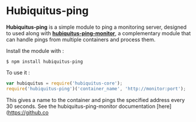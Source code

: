 # Hubiquitus-ping

**Hubiquitus-ping** is a simple module to ping a monitoring server, designed to used along with [**hubiquitus-ping-monitor**](https://github.com/hubiquitus-addons/hubiquitus-ping-monitor), a complementary module that can handle pings from multiple containers and process them.

Install the module with :

    $ npm install hubiquitus-ping

To use it :

```js
var hubiquitus = require('hubiquitus-core');
require('hubiquitus-ping')('container_name', 'http://monitor:port');
```

This gives a name to the container and pings the specified address every 30 seconds.
See the hubiquitus-ping-monitor documentation [here](https://github.co
